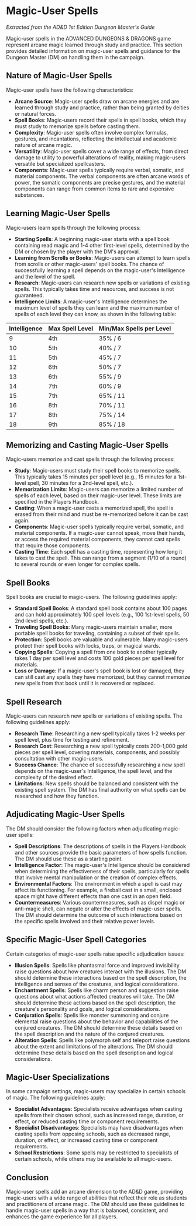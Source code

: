 # Magic-User Spells

*Extracted from the AD&D 1st Edition Dungeon Master's Guide*

Magic-user spells in the ADVANCED DUNGEONS & DRAGONS game represent arcane magic learned through study and practice. This section provides detailed information on magic-user spells and guidance for the Dungeon Master (DM) on handling them in the campaign.

## Nature of Magic-User Spells

Magic-user spells have the following characteristics:

- **Arcane Source**: Magic-user spells draw on arcane energies and are learned through study and practice, rather than being granted by deities or natural forces.
- **Spell Books**: Magic-users record their spells in spell books, which they must study to memorize spells before casting them.
- **Complexity**: Magic-user spells often involve complex formulas, gestures, and incantations, reflecting the intellectual and academic nature of arcane magic.
- **Versatility**: Magic-user spells cover a wide range of effects, from direct damage to utility to powerful alterations of reality, making magic-users versatile but specialized spellcasters.
- **Components**: Magic-user spells typically require verbal, somatic, and material components. The verbal components are often arcane words of power, the somatic components are precise gestures, and the material components can range from common items to rare and expensive substances.

## Learning Magic-User Spells

Magic-users learn spells through the following process:

- **Starting Spells**: A beginning magic-user starts with a spell book containing read magic and 1-4 other first-level spells, determined by the DM or chosen by the player with the DM's approval.
- **Learning from Scrolls or Books**: Magic-users can attempt to learn spells from scrolls or other magic-users' spell books. The chance of successfully learning a spell depends on the magic-user's Intelligence and the level of the spell.
- **Research**: Magic-users can research new spells or variations of existing spells. This typically takes time and resources, and success is not guaranteed.
- **Intelligence Limits**: A magic-user's Intelligence determines the maximum level of spells they can learn and the maximum number of spells of each level they can know, as shown in the following table:

| Intelligence | Max Spell Level | Min/Max Spells per Level |
|--------------|----------------|--------------------------|
| 9            | 4th            | 35% / 6                  |
| 10           | 5th            | 40% / 7                  |
| 11           | 5th            | 45% / 7                  |
| 12           | 6th            | 50% / 7                  |
| 13           | 6th            | 55% / 9                  |
| 14           | 7th            | 60% / 9                  |
| 15           | 7th            | 65% / 11                 |
| 16           | 8th            | 70% / 11                 |
| 17           | 8th            | 75% / 14                 |
| 18           | 9th            | 85% / 18                 |

## Memorizing and Casting Magic-User Spells

Magic-users memorize and cast spells through the following process:

- **Study**: Magic-users must study their spell books to memorize spells. This typically takes 15 minutes per spell level (e.g., 15 minutes for a 1st-level spell, 30 minutes for a 2nd-level spell, etc.).
- **Memorization Limits**: Magic-users can memorize a limited number of spells of each level, based on their magic-user level. These limits are specified in the Players Handbook.
- **Casting**: When a magic-user casts a memorized spell, the spell is erased from their mind and must be re-memorized before it can be cast again.
- **Components**: Magic-user spells typically require verbal, somatic, and material components. If a magic-user cannot speak, move their hands, or access the required material components, they cannot cast spells that require those components.
- **Casting Time**: Each spell has a casting time, representing how long it takes to cast the spell. This can range from a segment (1/10 of a round) to several rounds or even longer for complex spells.

## Spell Books

Spell books are crucial to magic-users. The following guidelines apply:

- **Standard Spell Books**: A standard spell book contains about 100 pages and can hold approximately 100 spell levels (e.g., 100 1st-level spells, 50 2nd-level spells, etc.).
- **Traveling Spell Books**: Many magic-users maintain smaller, more portable spell books for traveling, containing a subset of their spells.
- **Protection**: Spell books are valuable and vulnerable. Many magic-users protect their spell books with locks, traps, or magical wards.
- **Copying Spells**: Copying a spell from one book to another typically takes 1 day per spell level and costs 100 gold pieces per spell level for materials.
- **Loss or Damage**: If a magic-user's spell book is lost or damaged, they can still cast any spells they have memorized, but they cannot memorize new spells from that book until it is recovered or replaced.

## Spell Research

Magic-users can research new spells or variations of existing spells. The following guidelines apply:

- **Research Time**: Researching a new spell typically takes 1-2 weeks per spell level, plus time for testing and refinement.
- **Research Cost**: Researching a new spell typically costs 200-1,000 gold pieces per spell level, covering materials, components, and possibly consultation with other magic-users.
- **Success Chance**: The chance of successfully researching a new spell depends on the magic-user's Intelligence, the spell level, and the complexity of the desired effect.
- **Limitations**: New spells should be balanced and consistent with the existing spell system. The DM has final authority on what spells can be researched and how they function.

## Adjudicating Magic-User Spells

The DM should consider the following factors when adjudicating magic-user spells:

- **Spell Descriptions**: The descriptions of spells in the Players Handbook and other sources provide the basic parameters of how spells function. The DM should use these as a starting point.
- **Intelligence Factor**: The magic-user's Intelligence should be considered when determining the effectiveness of their spells, particularly for spells that involve mental manipulation or the creation of complex effects.
- **Environmental Factors**: The environment in which a spell is cast may affect its functioning. For example, a fireball cast in a small, enclosed space might have different effects than one cast in an open field.
- **Countermeasures**: Various countermeasures, such as dispel magic or anti-magic shell, can negate or alter the effects of magic-user spells. The DM should determine the outcome of such interactions based on the specific spells involved and their relative power levels.

## Specific Magic-User Spell Categories

Certain categories of magic-user spells raise specific adjudication issues:

- **Illusion Spells**: Spells like phantasmal force and improved invisibility raise questions about how creatures interact with the illusions. The DM should determine these interactions based on the spell description, the intelligence and senses of the creatures, and logical considerations.
- **Enchantment Spells**: Spells like charm person and suggestion raise questions about what actions affected creatures will take. The DM should determine these actions based on the spell description, the creature's personality and goals, and logical considerations.
- **Conjuration Spells**: Spells like monster summoning and conjure elemental raise questions about the behavior and capabilities of the conjured creatures. The DM should determine these details based on the spell description and the nature of the conjured creatures.
- **Alteration Spells**: Spells like polymorph self and teleport raise questions about the extent and limitations of the alterations. The DM should determine these details based on the spell description and logical considerations.

## Magic-User Specializations

In some campaign settings, magic-users may specialize in certain schools of magic. The following guidelines apply:

- **Specialist Advantages**: Specialists receive advantages when casting spells from their chosen school, such as increased range, duration, or effect, or reduced casting time or component requirements.
- **Specialist Disadvantages**: Specialists may have disadvantages when casting spells from opposing schools, such as decreased range, duration, or effect, or increased casting time or component requirements.
- **School Restrictions**: Some spells may be restricted to specialists of certain schools, while others may be available to all magic-users.

## Conclusion

Magic-user spells add an arcane dimension to the AD&D game, providing magic-users with a wide range of abilities that reflect their role as students and practitioners of arcane magic. The DM should use these guidelines to handle magic-user spells in a way that is balanced, consistent, and enhances the game experience for all players.
